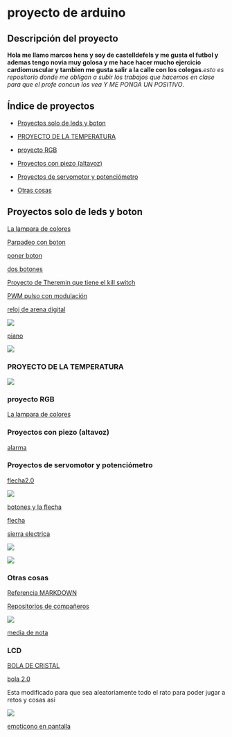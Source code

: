 # proyecto de arduino

## Descripción del proyecto

<b>Hola me llamo marcos hens y soy de castelldefels y me gusta el futbol y ademas tengo novia muy golosa y me hace hacer mucho ejercicio cardiomuscular y tambien me gusta salir a la calle con los colegas</b>.<I>esto es repositorio donde me obligan a subir los trabajos que hacemos en clase para que el profe concun los vea Y ME PONGA UN POSITIVO</I>.

## Índice de proyectos

* [Proyectos solo de leds y boton](#proyectos-solo-de-leds-y-boton)

* [PROYECTO DE LA TEMPERATURA](https://github.com/marcoshens/arduinoo/blob/main/README.md#proyecto-de-la-temperatura)


* [proyecto RGB](https://github.com/marcoshens/arduinoo/blob/main/README.md#proyecto-rgb)


* [Proyectos con piezo (altavoz)](https://github.com/marcoshens/arduinoo/blob/main/README.md#proyectos-con-piezo-altavoz)


* [Proyectos de servomotor y potenciómetro](https://github.com/marcoshens/arduinoo/blob/main/README.md#proyectos-de-servomotor-y-potenci%C3%B3metro)

 
* [Otras cosas](https://github.com/marcoshens/arduinoo/blob/main/README.md#otras-cosas)

## Proyectos solo de leds y boton 

[La lampara de colores](https://github.com/marcoshens/arduinoo/blob/main/L_MPARA_DE_VARIOS_COLORES_ARDUINO.ino)

[Parpadeo con boton](https://github.com/marcoshens/arduinoo/blob/main/PWM1_arduino.ino)

[poner boton](https://github.com/marcoshens/arduinoo/main/snippet_killswitch.cpp)

[dos botones](https://github.com/marcoshens/arduinoo/blob/main/dos_botones.ino)

[Proyecto de Theremin que tiene el kill switch](https://github.com/marcoshens/arduinoo/blob/main/theremin.ino)

[PWM pulso con modulación](https://github.com/marcoshens/arduinoo/blob/main/PWM1_arduino.ino)

[reloj de arena digital](https://github.com/marcoshens/arduinoo/blob/main/reloj_de_arena_digital.ino)

![](https://github.com/marcoshens/arduinoo/blob/main/Captura%20de%20pantalla%20de%202021-02-16%2012-25-07.png)

[piano](https://github.com/marcoshens/arduinoo/blob/main/piano.ino)

![](https://github.com/marcoshens/arduinoo/blob/main/Captura%20de%20pantalla%20de%202021-02-16%2013-47-11.png)
### PROYECTO DE LA TEMPERATURA

![](https://github.com/marcoshens/arduinoo/blob/main/IMG_6494.JPG)

### proyecto RGB

[La lampara de colores](https://github.com/marcoshens/arduinoo/blob/main/L_MPARA_DE_VARIOS_COLORES_ARDUINO.ino)

### Proyectos con piezo (altavoz)


[alarma](https://github.com/marcoshens/arduinoo/blob/main/theremin.ino)

### Proyectos de servomotor y potenciómetro

[flecha2.0](https://github.com/marcoshens/arduinoo/blob/main/felcha2.0.ino)

![](https://github.com/marcoshens/arduinoo/blob/main/IMG_6420.JPG)

[botones y la flecha](https://github.com/marcoshens/arduinoo/blob/main/botones_flecha.ino)

[flecha](https://github.com/marcoshens/arduinoo/blob/main/felcha1.ino)

[sierra electrica](https://github.com/marcoshens/arduinoo/blob/main/sierra_electrica.ino)

![](https://github.com/marcoshens/arduinoo/blob/main/Captura%20de%20pantalla%20de%202021-02-19%2011-53-37.png)

![](https://github.com/marcoshens/arduinoo/blob/main/Captura%20de%20pantalla%20de%202021-02-19%2013-24-37.png)

### Otras cosas

[Referencia MARKDOWN](https://guides.github.com/pdfs/markdown-cheatsheet-online.pdf)

[Repositorios de compañeros](https://github.com/d-prieto/arduinoCourse#repositorios-de-alumnos)

![](https://github.com/marcoshens/arduinoo/blob/main/IMG_6420.JPG)

[media de nota](https://github.com/marcoshens/arduinoo/blob/main/media_de_notas.ino)

### LCD

[BOLA DE CRISTAL](https://github.com/marcoshens/arduinoo/blob/main/bola_de_cristal.ino)

[bola 2.0](https://github.com/marcoshens/arduinoo/blob/main/bola_de_cristal.2.0.ino)

Esta modificado para que sea aleatoriamente todo el rato para poder jugar a retos y cosas asi

![](https://github.com/marcoshens/arduinoo/blob/main/Captura%20de%20pantalla%20de%202021-03-08%2013-45-42.png)

[emoticono en pantalla](https://github.com/reverte04/arduino/blob/main/README.md#pantalla-lcd)
